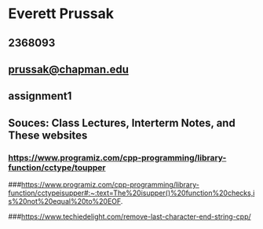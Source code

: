 # Everett Prussak
## 2368093
## prussak@chapman.edu
## assignment1
## Souces: Class Lectures, Interterm Notes, and These websites


### https://www.programiz.com/cpp-programming/library-function/cctype/toupper

###https://www.programiz.com/cpp-programming/library-function/cctypeisupper#:~:text=The%20isupper()%20function%20checks,is%20not%20equal%20to%20EOF.

###https://www.techiedelight.com/remove-last-character-end-string-cpp/
